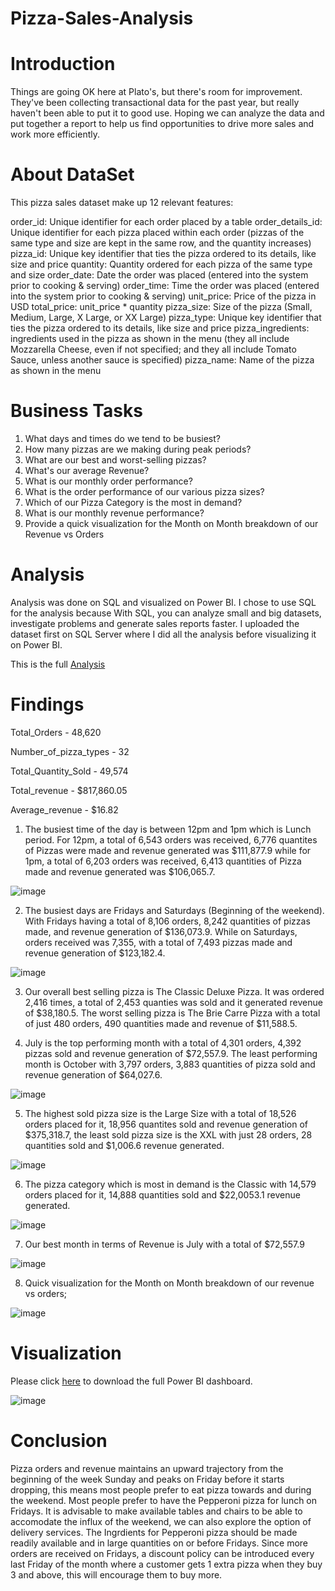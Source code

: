 # Pizza-Sales-Analysis

# Introduction

Things are going OK here at Plato's, but there's room for improvement. They've been collecting transactional data for the past year, but really haven't been able to put it to good use. Hoping we can analyze the data and put together a report to help us find opportunities to drive more sales and work more efficiently.

# About DataSet

This pizza sales dataset make up 12 relevant features:

order_id: Unique identifier for each order placed by a table
order_details_id: Unique identifier for each pizza placed within each order (pizzas of the same type and size are kept in the same row, and the quantity increases)
pizza_id: Unique key identifier that ties the pizza ordered to its details, like size and price
quantity: Quantity ordered for each pizza of the same type and size
order_date: Date the order was placed (entered into the system prior to cooking & serving)
order_time: Time the order was placed (entered into the system prior to cooking & serving)
unit_price: Price of the pizza in USD
total_price: unit_price * quantity
pizza_size: Size of the pizza (Small, Medium, Large, X Large, or XX Large)
pizza_type: Unique key identifier that ties the pizza ordered to its details, like size and price
pizza_ingredients: ingredients used in the pizza as shown in the menu (they all include Mozzarella Cheese, even if not specified; and they all include Tomato Sauce, unless another sauce is specified)
pizza_name: Name of the pizza as shown in the menu

# Business Tasks

1. What days and times do we tend to be busiest?
2. How many pizzas are we making during peak periods?
3. What are our best and worst-selling pizzas?
4. What's our average Revenue?
5. What is our monthly order performance?
6. What is the order performance of our various pizza sizes?
7. Which of our Pizza Category is the most in demand?
8. What is our monthly revenue performance?
9. Provide a quick visualization for the Month on Month breakdown of our Revenue vs Orders

# Analysis

Analysis was done on SQL and visualized on Power BI. I chose to use SQL for the analysis because With SQL, you can analyze small and big datasets, investigate problems and generate sales reports faster. I uploaded the dataset first on SQL Server where I did all the analysis before visualizing it on Power BI.

This is the full [Analysis](https://github.com/Ernest-30/Pizza-Sales-Analysis/blob/main/Pizza_Sales_Analysis.sql)

# Findings

Total_Orders - 48,620	

Number_of_pizza_types - 32	

Total_Quantity_Sold	- 49,574

Total_revenue - $817,860.05	

Average_revenue - $16.82


1. The busiest time of the day is between 12pm and 1pm which is Lunch period. For 12pm, a total of 6,543 orders was received, 6,776 quantites of Pizzas were made and revenue generated was $111,877.9 while for 1pm, a total of 6,203 orders was received, 6,413 quantities of Pizza made and revenue generated was $106,065.7.

![image](https://user-images.githubusercontent.com/123366282/226739580-1576c208-7c30-4aec-bbd0-c1b8d8517c40.png)


2. The busiest days are Fridays and Saturdays (Beginning of the weekend). With Fridays having a total of 8,106 orders, 8,242 quantities of pizzas made, and revenue generation of $136,073.9. While on Saturdays, orders received was 7,355, with a total of 7,493 pizzas made and revenue generation of $123,182.4.

![image](https://user-images.githubusercontent.com/123366282/226744064-93dcce67-19a0-4c77-abba-48ca3f012165.png)


3. Our overall best selling pizza is The Classic Deluxe Pizza. It was ordered 2,416 times, a total of 2,453 quanties was sold and it generated revenue of $38,180.5. The worst selling pizza is The Brie Carre Pizza	with a total of just 480 orders, 490 quantities made and revenue of	$11,588.5.


4. July is the top performing month with a total of 4,301 orders, 4,392 pizzas sold and revenue generation of $72,557.9. The least performing month is October with	3,797 orders, 3,883 quantities of pizza sold and revenue generation of $64,027.6.

![image](https://user-images.githubusercontent.com/123366282/226751475-8d7a1b6b-e587-4a80-b71d-5bc0783906c8.png)


5. The highest sold pizza size is the Large Size with a total of 18,526 orders placed for it,	18,956 quantites sold and revenue generation of $375,318.7, the least sold pizza size is the XXL with just 28 orders, 28 quantities sold and $1,006.6 revenue generated.


![image](https://user-images.githubusercontent.com/123366282/226752548-a707a388-a77a-46ee-b244-0be33d21d858.png)


6. The pizza category which is most in demand is the Classic	with 14,579 orders placed for it, 14,888 quantities sold and	$22,0053.1 revenue generated.  

![image](https://user-images.githubusercontent.com/123366282/226753964-18c0aec4-645d-4bdb-886b-e3a8ae4609a0.png)


7. Our best month in terms of Revenue is July with a total of $72,557.9

![image](https://user-images.githubusercontent.com/123366282/226754466-248bf44b-8433-4e0f-bb6a-1ad14709fae4.png)


8. Quick visualization for the Month on Month breakdown of our revenue vs orders;


![image](https://user-images.githubusercontent.com/123366282/226755531-74e1836e-66ae-4444-95b5-00ae8bcfa163.png)


# Visualization

Please click [here](https://github.com/Ernest-30/Pizza-Sales-Analysis/blob/main/Pizza%20Sales%20Dashboard.pbix) to download the full Power BI dashboard. 

![image](https://user-images.githubusercontent.com/123366282/226760738-b36c8ea4-7df3-4d80-8ed6-08b20238582e.png)

# Conclusion
Pizza orders and revenue maintains an upward trajectory from the beginning of the week Sunday and peaks on Friday before it starts dropping, this means most people prefer to eat pizza towards and during the weekend. Most people prefer to have the Pepperoni pizza for lunch on Fridays. It is advisable to make available tables and chairs to be able to accomodate the influx of the weekend, we can also explore the option of delivery services. The Ingrdients for  Pepperoni pizza should be made readily available and in large quantities on or before Fridays. Since more orders are received on Fridays, a discount policy can be introduced every last Friday of the month where a customer gets 1 extra pizza when they buy 3 and above, this will encourage them to buy more. 
